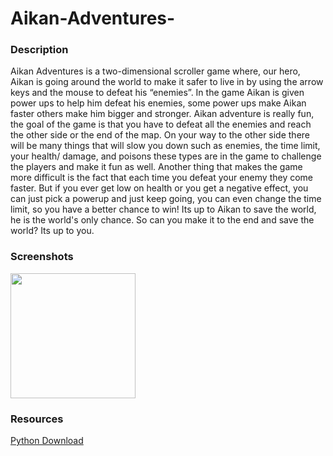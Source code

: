 <h1>Aikan-Adventures-</h1>

<h3>Description</h3>

<p>Aikan Adventures is a two-dimensional scroller game where, our hero, Aikan is going around the world to make it safer to live in by using the arrow keys and the mouse to defeat his “enemies”.  In the game Aikan is given power ups to help him defeat his enemies, some power ups make Aikan faster others make him bigger and stronger. Aikan adventure is really fun, the goal of the game is that you have to defeat all the enemies and reach the other side or the end of the map. On your way to the other side there will be many things that will slow you down such as enemies, the time limit, your health/ damage, and poisons these types are in the game to challenge the players and make it fun as well. Another thing that makes the game more difficult is the fact that each time you defeat your enemy they come faster. But if you ever get low on health or you get a negative effect, you can just pick a powerup and just keep going, you can even change the time limit, so you have a better chance to win! Its up to Aikan to save the world, he is the world's only chance.  So can you make it to the end and save the world? Its up to you.</p>

<h3>Screenshots</h3>
<img src="https://github.com/Mzema4818/Aikan-Adventures-/blob/master/To%20the%20Game/images/Aikan%20Adventures%20Picture.png" width ="200px" >

<h3>Resources</h3>
<a href="https://www.python.org/downloads/"> Python Download</a>
